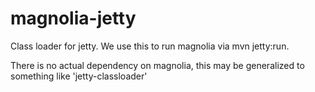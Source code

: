 # magnolia-jetty
Class loader for jetty. We use this to run magnolia via mvn jetty:run.

There is no actual dependency on magnolia, this may be generalized to something like 'jetty-classloader'
